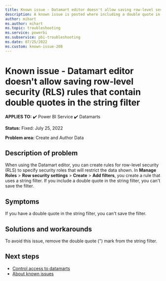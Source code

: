 ```yaml
---
title: Known issue - Datamart editor doesn't allow saving row-level security (RLS) rules that contain double quotes in the string filter
description: A known issue is posted where including a double quote in the string filter of a row-level security (RLS) rule prevents you from saving the filter.
author: mihart
ms.author: mihart
ms.topic: troubleshooting  
ms.service: powerbi
ms.subservice: pbi-troubleshooting
ms.date: 07/25/2022
ms.custom: known-issue-208
---
```


# Known issue - Datamart editor doesn't allow saving row-level security (RLS) rules that contain double quotes in the string filter

**APPLIES TO:** ✔️ Power BI Service ✔️ Datamarts

**Status:** Fixed: July 25, 2022

**Problem area:** Create and Author Data

## Description of problem

When using the Datamart editor, you can create rules for row-level security (RLS) to specify security roles that will restrict the data shown.  In **Manage Roles** > **Row security settings** > **Create** > **Add filters**, you create a rule that uses a string filter.  If you include a double quote in the string filter, you can't save the filter.

## Symptoms

If you have a double quote in the string filter, you can't save the filter.

## Solutions and workarounds

To avoid this issue, remove the double quote (") mark from the string filter.

## Next steps

- [Control access to datamarts](/power-bi/transform-model/datamarts/datamarts-access-control)
- [About known issues](power-bi-known-issues.md)
